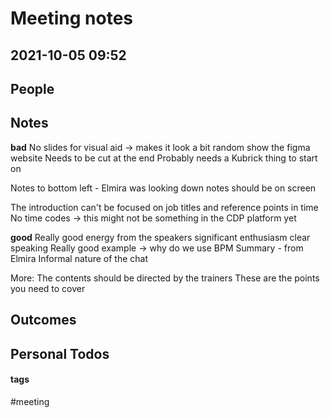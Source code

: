 
# Meeting notes
## 2021-10-05 09:52

## People

## Notes
**bad**
No slides for visual aid -> makes it look a bit random
show the figma website
Needs to be cut at the end 
Probably needs a Kubrick thing to start on 

Notes to bottom left - Elmira was looking down 
	notes should be on screen

The introduction can't be focused on job titles and reference points in time
No time codes -> this might not be something in the CDP platform yet 

**good**
Really good energy from the speakers 
	significant enthusiasm
	clear speaking
Really good example -> why do we use BPM
Summary - from Elmira
Informal nature of the chat 

More:
The contents should be directed by the trainers
	These are the points you need to cover


## Outcomes

## Personal Todos



#### tags

#meeting